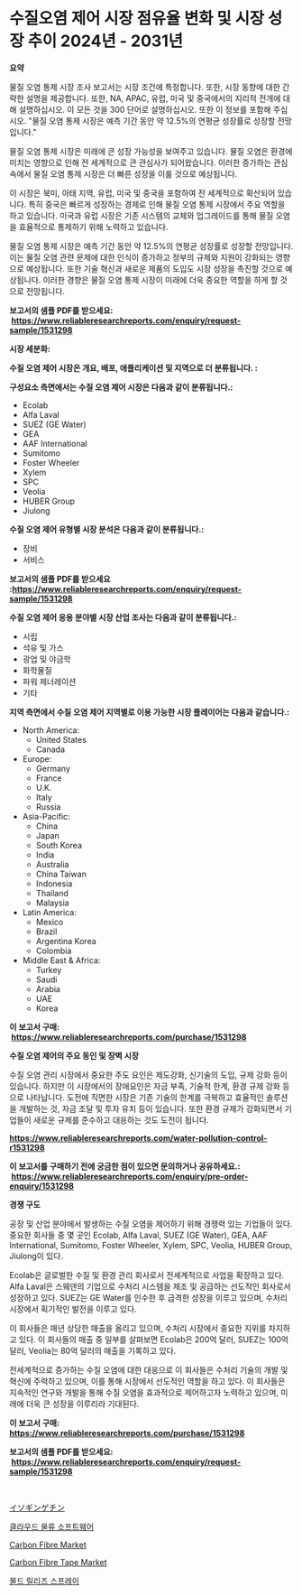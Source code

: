 <p><h1>수질오염 제어 시장 점유율 변화 및 시장 성장 추이 2024년 - 2031년</h1></p><p><strong>요약</strong></p>
<p><p>물질 오염 통제 시장 조사 보고서는 시장 조건에 특정합니다. 또한, 시장 동향에 대한 간략한 설명을 제공합니다. 또한, NA, APAC, 유럽, 미국 및 중국에서의 지리적 전개에 대해 설명하십시오. 이 모든 것을 300 단어로 설명하십시오. 또한 이 정보를 포함해 주십시오. "물질 오염 통제 시장은 예측 기간 동안 약 12.5%의 연평균 성장률로 성장할 전망입니다."</p><p>물질 오염 통제 시장은 미래에 큰 성장 가능성을 보여주고 있습니다. 물질 오염은 환경에 미치는 영향으로 인해 전 세계적으로 큰 관심사가 되어왔습니다. 이러한 증가하는 관심 속에서 물질 오염 통제 시장은 더 빠른 성장을 이룰 것으로 예상됩니다.</p><p>이 시장은 북미, 아태 지역, 유럽, 미국 및 중국을 포함하여 전 세계적으로 확산되어 있습니다. 특히 중국은 빠르게 성장하는 경제로 인해 물질 오염 통제 시장에서 주요 역할을 하고 있습니다. 미국과 유럽 시장은 기존 시스템의 교체와 업그레이드를 통해 물질 오염을 효율적으로 통제하기 위해 노력하고 있습니다.</p><p>물질 오염 통제 시장은 예측 기간 동안 약 12.5%의 연평균 성장률로 성장할 전망입니다. 이는 물질 오염 관련 문제에 대한 인식이 증가하고 정부의 규제와 지원이 강화되는 영향으로 예상됩니다. 또한 기술 혁신과 새로운 제품의 도입도 시장 성장을 촉진할 것으로 예상됩니다. 이러한 경향은 물질 오염 통제 시장이 미래에 더욱 중요한 역할을 하게 할 것으로 전망됩니다.</p></p>
<p><strong>보고서의 샘플 PDF를 받으세요: &nbsp;<a href="https://www.reliableresearchreports.com/enquiry/request-sample/1531298">https://www.reliableresearchreports.com/enquiry/request-sample/1531298</a></strong></p>
<p><strong>시장 세분화:</strong></p>
<p><strong> 수질 오염 제어 시장은 개요, 배포, 애플리케이션 및 지역으로 더 분류됩니다. :</strong></p>
<p><strong>구성요소 측면에서는 수질 오염 제어 시장은 다음과 같이 분류됩니다.:</strong></p>
<p><ul><li>Ecolab</li><li>Alfa Laval</li><li>SUEZ (GE Water)</li><li>GEA</li><li>AAF International</li><li>Sumitomo</li><li>Foster Wheeler</li><li>Xylem</li><li>SPC</li><li>Veolia</li><li>HUBER Group</li><li>Jiulong</li></ul></p>
<p><strong> 수질 오염 제어 유형별 시장 분석은 다음과 같이 분류됩니다.:</strong></p>
<p><ul><li>장비</li><li>서비스</li></ul></p>
<p><strong>보고서의 샘플 PDF를 받으세요 :<a href="https://www.reliableresearchreports.com/enquiry/request-sample/1531298">https://www.reliableresearchreports.com/enquiry/request-sample/1531298</a></strong></p>
<p><strong> 수질 오염 제어 응용 분야별 시장 산업 조사는 다음과 같이 분류됩니다.:</strong></p>
<p><ul><li>시립</li><li>석유 및 가스</li><li>광업 및 야금학</li><li>화학물질</li><li>파워 제너레이션</li><li>기타</li></ul></p>
<p><strong>지역 측면에서 수질 오염 제어 지역별로 이용 가능한 시장 플레이어는 다음과 같습니다.:</strong></p>
<p><ul>
    <li>
        North America:
        <ul>
            <li>United States</li>
            <li>Canada</li>
        </ul>
    </li>
    <li>
        Europe:
        <ul>
            <li>Germany</li>
            <li>France</li>
            <li>U.K.</li>
            <li>Italy</li>
            <li>Russia</li>
        </ul>
    </li>
    <li>
        Asia-Pacific:
        <ul>
            <li>China</li>
            <li>Japan</li>
            <li>South Korea</li>
            <li>India</li>
            <li>Australia</li>
            <li>China Taiwan</li>
            <li>Indonesia</li>
            <li>Thailand</li>
            <li>Malaysia</li>
        </ul>
    </li>
    <li>
        Latin America:
        <ul>
            <li>Mexico</li>
            <li>Brazil</li>
            <li>Argentina Korea</li>
            <li>Colombia</li>
        </ul>
    </li>
    <li>
        Middle East & Africa:
        <ul>
            <li>Turkey</li>
            <li>Saudi</li>
            <li>Arabia</li>
            <li>UAE</li>
            <li>Korea</li>
        </ul>
    </li>
    </ul></p>
<p><strong>이 보고서 구매: &nbsp;<a href="https://www.reliableresearchreports.com/purchase/1531298">https://www.reliableresearchreports.com/purchase/1531298</a></strong></p>
<p><strong>수질 오염 제어의 주요 동인 및 장벽 시장</strong></p>
<p><p>수질 오염 관리 시장에서 중요한 주도 요인은 제도강화, 신기술의 도입, 규제 강화 등이 있습니다. 하지만 이 시장에서의 장애요인은 자금 부족, 기술적 한계, 환경 규제 강화 등으로 나타납니다. 도전에 직면한 시장은 기존 기술의 한계를 극복하고 효율적인 솔루션을 개발하는 것, 자금 조달 및 투자 유치 등이 있습니다. 또한 환경 규제가 강화되면서 기업들이 새로운 규제를 준수하고 대응하는 것도 도전이 됩니다.</p></p>
<p><strong><a href="https://www.reliableresearchreports.com/water-pollution-control-r1531298">https://www.reliableresearchreports.com/water-pollution-control-r1531298</a></strong></p>
<p><strong>이 보고서를 구매하기 전에 궁금한 점이 있으면 문의하거나 공유하세요.: &nbsp;<a href="https://www.reliableresearchreports.com/enquiry/pre-order-enquiry/1531298">https://www.reliableresearchreports.com/enquiry/pre-order-enquiry/1531298</a></strong></p>
<p><strong>경쟁 구도</strong></p>
<p><p>공장 및 산업 분야에서 발생하는 수질 오염을 제어하기 위해 경쟁력 있는 기업들이 있다. 중요한 회사들 중 몇 곳인 Ecolab, Alfa Laval, SUEZ (GE Water), GEA, AAF International, Sumitomo, Foster Wheeler, Xylem, SPC, Veolia, HUBER Group, Jiulong이 있다.</p><p>Ecolab은 글로벌한 수질 및 환경 관리 회사로서 전세계적으로 사업을 확장하고 있다. Alfa Laval은 스웨덴의 기업으로 수처리 시스템을 제조 및 공급하는 선도적인 회사로서 성장하고 있다. SUEZ는 GE Water를 인수한 후 급격한 성장을 이루고 있으며, 수처리 시장에서 획기적인 발전을 이루고 있다.</p><p>이 회사들은 매년 상당한 매출을 올리고 있으며, 수처리 시장에서 중요한 지위를 차지하고 있다. 이 회사들의 매출 중 일부를 살펴보면 Ecolab은 200억 달러, SUEZ는 100억 달러, Veolia는 80억 달러의 매출을 기록하고 있다.</p><p>전세계적으로 증가하는 수질 오염에 대한 대응으로 이 회사들은 수처리 기술의 개발 및 혁신에 주력하고 있으며, 이를 통해 시장에서 선도적인 역할을 하고 있다. 이 회사들은 지속적인 연구와 개발을 통해 수질 오염을 효과적으로 제어하고자 노력하고 있으며, 미래에 더욱 큰 성장을 이루리라 기대된다.</p></p>
<p><strong>이 보고서 구매: &nbsp; <a href="https://www.reliableresearchreports.com/purchase/1531298">https://www.reliableresearchreports.com/purchase/1531298</a></strong></p>
<p><strong>보고서의 샘플 PDF를 받으세요: &nbsp;<a href="https://www.reliableresearchreports.com/enquiry/request-sample/1531298">https://www.reliableresearchreports.com/enquiry/request-sample/1531298</a></strong><strong></strong></p>
<p>&nbsp;</p>
<p><p><a href="https://medium.com/@abdielkilback/%E7%A3%AF%E9%8A%80%E6%9D%8F%E5%B8%82%E5%A0%B4-%E5%B8%82%E5%A0%B4cagr-%E5%B8%82%E5%A0%B4%E5%8B%95%E5%90%91-%E3%81%8A%E3%82%88%E3%81%B3%E6%88%90%E9%95%B7%E6%88%A6%E7%95%A5%E3%81%AB%E9%96%A2%E3%81%99%E3%82%8B%E6%B4%9E%E5%AF%9F-0b87501c2b2a">イソギンゲチン</a></p><p><a href="https://medium.com/@constantinvon/2024%EB%85%84%EB%B6%80%ED%84%B0-2031%EB%85%84%EA%B9%8C%EC%A7%80-%EC%98%88%EC%B8%A1%EB%90%9C-%ED%81%B4%EB%9D%BC%EC%9A%B0%EB%93%9C-%EB%AC%BC%EB%A5%98-%EC%86%8C%ED%94%84%ED%8A%B8%EC%9B%A8%EC%96%B4-%EC%8B%9C%EC%9E%A5-%EB%8F%99%ED%96%A5%EA%B3%BC-%EC%8B%9C%EC%9E%A5-%EB%B6%84%EC%84%9D-d7195793c8ec">클라우드 물류 소프트웨어</a></p><p><a href="https://issuu.com/reportprime-2/docs/carbon-fibre-market-size-2030.pptx">Carbon Fibre Market</a></p><p><a href="https://issuu.com/reportprime-2/docs/carbon-fibre-tape-market-size-2030.pptx">Carbon Fibre Tape Market</a></p><p><a href="https://github.com/vsoq0zknh59/Market-Research-Report-List-1/blob/main/657414121771.md">몰드 릴리즈 스프레이</a></p></p>